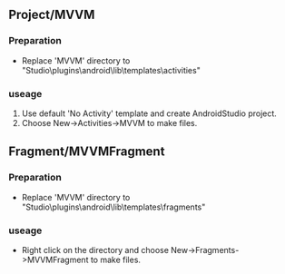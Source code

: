 ## Project/MVVM
### Preparation
- Replace 'MVVM' directory to "Studio\plugins\android\lib\templates\activities"

### useage
1. Use default 'No Activity' template and create AndroidStudio project.
2. Choose New->Activities->MVVM to make files.

## Fragment/MVVMFragment
### Preparation
- Replace 'MVVM' directory to "Studio\plugins\android\lib\templates\fragments"

### useage
- Right click on the directory and choose  New->Fragments->MVVMFragment to make files.

